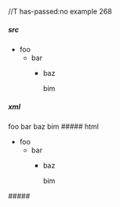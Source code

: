 //T has-passed:no
example 268
##### src
- foo
  - bar
    - baz


      bim
##### xml
<?xml version="1.0" encoding="UTF-8"?>
<!DOCTYPE document SYSTEM "CommonMark.dtd">
<document xmlns="http://commonmark.org/xml/1.0">
  <list type="bullet" tight="true">
    <item>
      <paragraph>
        <text>foo</text>
      </paragraph>
      <list type="bullet" tight="true">
        <item>
          <paragraph>
            <text>bar</text>
          </paragraph>
          <list type="bullet" tight="false">
            <item>
              <paragraph>
                <text>baz</text>
              </paragraph>
              <paragraph>
                <text>bim</text>
              </paragraph>
            </item>
          </list>
        </item>
      </list>
    </item>
  </list>
</document>
##### html
<ul>
<li>foo
<ul>
<li>bar
<ul>
<li>
<p>baz</p>
<p>bim</p>
</li>
</ul>
</li>
</ul>
</li>
</ul>
#####
